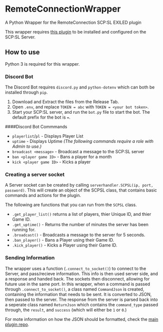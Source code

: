 # RemoteConnectionWrapper
A Python Wrapper for the RemoteConnection SCP:SL EXILED plugin

This wrapper requires [this plugin](https://github.com/HelpMeGame/SCPSLRemoteConnection) to be installed and configured on the SCP:SL Server.

## How to use
Python 3 is required for this wrapper.

### Discord Bot
The Discord Bot requires `discord.py` and `python-dotenv` which can both be installed through `pip`.
1. Download and Extract the files from the Release Tab.
2. Open `.env`, and replace `TOKEN = abc` with `TOKEN = <your bot token>`.
3. Start your SCP:SL server, and run the `bot.py` file to start the bot. 
The default prefix for the bot is `=`.

####Discord Bot Commmands
- `playerlist`/`pl` - Displays Player List
- `uptime` - Displays Uptime
*(The following commands require a role with Admin to use.)*
- `broadcast <message>` - Broadcast a message to the SCP:SL server
- `ban <player game ID>` - Bans a player for a month
- `kick <player game ID>` - Kicks a player


### Creating a server socket
A Server socket can be created by calling `serverhandler.SCPSL(ip, port, password)`. This will create an object of the SCPSL class, that contains basic commands and actions for the plugin.

The following are functions that you can run from the `SCPSL` class.
- `.get_player_list()` returns a list of players, thier Unique ID, and thier Game ID.
- `.get_uptime()` - Returns the number of minutes the server has been running for.
- `.broadcast()` - Broadcasts a message to the server for 5 seconds.
- `.ban_player()` - Bans a Player using their Game ID.
- `.kick_player()` - Kicks a Player using their Game ID.

### Sending Information
The wrapper uses a function (`.connect_to_socket()`) to connect to the Server, and pass/recieve information. This info is then used server side, and a response and handed back. The sockets then disconnect, allowing for future use in the same port. In this wrapper, when a command is passed through `.connect_to_socket()`, a class named `CommandJson` is created, containing the information that needs to be sent. It is converted to JSON, then passed to the server. The response from the server is parsed back into a seperate class named `ReturnJson` which contains the `command_type` passed through, the `result`, and `success` (which will either be `1` or `0`.)


For mote information on how the JSON should be formatted, check the [main plugin repo](https://github.com/HelpMeGame/SCPSLRemoteConnection).
